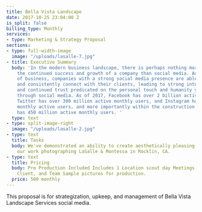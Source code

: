 ```yaml
---
title: Bella Vista Landscape
date: 2017-10-25 23:04:00 Z
is_split: false
billing_type: Monthly
services:
- type: Marketing & Strategy Proposal
sections:
- type: full-width-image
  image: "/uploads/lasalle-7.jpg"
- title: Executive Summary
  body: 'In the modern business landscape, there is perhaps nothing more vital to
    the continued success and growth of a company than social media. Across all sectors
    of business, companies with a strong social media presence are able to continuously
    and consistently connect with their clients, leading to strong interpersonal relationships,
    and continued trust predicated on the personal touch and humanity you can demonstrate
    through social media. As of 2017, Facebook has over 2 billion active monthly users,
    Twitter has over 300 million active monthly users, and Instagram has 600 million
    monthly active users, and more importantly within the construction sector, LinkedIn
    has 450 million active monthly users. '
  type: text
- type: split-image-right
  image: "/uploads/lasalle-2.jpg"
- type: text
  title: Tasks
  body: We've demonstrated an ability to create aesthetically pleasing, meaningful content through
    our work photographing LaSalle & Montessa in Rocklin, CA.
- type: text
  title: Pricing
  body: Pre Production Included Includes 1 Location scout day Meetings with Jesse,
    Client, and Team Sample pictures for production.
  price: 500 monthly
---
```


This proposal is for strategization, upkeep, and management of Bella Vista Landscape Services social media. 
